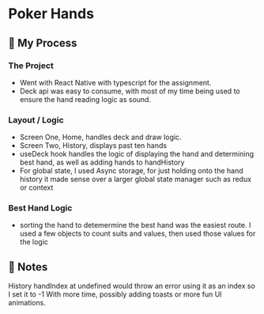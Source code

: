 # Poker Hands

## 🚀 My Process

### The Project

- Went with React Native with typescript for the assignment.
- Deck api was easy to consume, with most of my time being used to ensure the hand reading logic as sound.

### Layout / Logic

- Screen One, Home, handles deck and draw logic.
- Screen Two, History, displays past ten hands
- useDeck hook handles the logic of displaying the hand and determining best hand, as well as adding hands to handHistory
- For global state, I used Async storage, for just holding onto the hand history it made sense over a larger global state manager such as redux or context

### Best Hand Logic

- sorting the hand to detemermine the best hand was the easiest route. I used a few objects to count suits and values, then used those values for the logic

## 📝 Notes

History handIndex at undefined would throw an error using it as an index so I set it to -1
With more time, possibly adding toasts or more fun UI animations.
